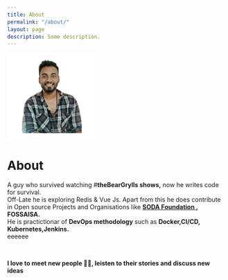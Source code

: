```yaml
---
title: About
permalink: "/about/"
layout: page
description: Some description.
---
```


<img class="img-rounded" src="/assets/img/s.png" alt="Shubhendu" width="200">

# About

A guy who survived watching #<strong>theBearGrylls shows,</strong> now he writes code for survival.
<br>Off-Late he is exploring Redis & Vue Js. Apart from this he does contribute in Open source Projects and Organisations like
<strong> <a href= "https://sodafoundation.io/"> SODA Foundation </a>, FOSSAISA. </strong>
<br>
He is practictionar of <strong> DevOps methodology</strong> such as <strong> Docker,CI/CD, Kubernetes,Jenkins.</strong>
<br>eeeeee

&nbsp;&nbsp;

<strong>
I love to meet new people 👨‍⚕️, leisten to their stories and discuss new ideas</strong>
